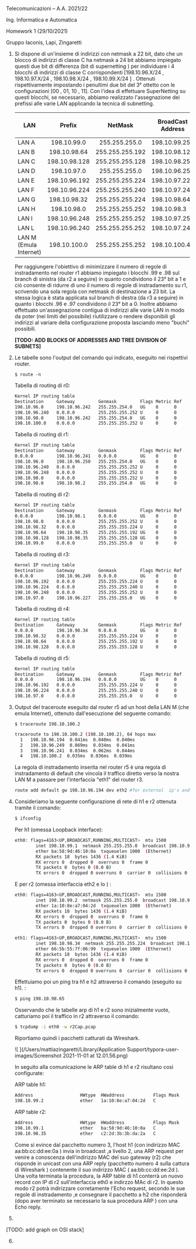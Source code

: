 Telecomunicazioni – A.A. 2021/22

Ing. Informatica e Automatica

Homework 1 (29/10/2021)

Gruppo Iaconis, Lapi, Zingaretti

1. Si dispone di un'insieme di indirizzi con netmask a 22 bit, dato che un blocco di indirizzi di classe C ha netmask a 24 bit abbiamo impiegato questi due bit di differenza (bit di supernetting ) per individuare i 4 blocchi di indirizzi di classe C corrispondenti  [198.10.96.X/24 , 198.10.97.X/24 ,  198.10.98.X/24 , 198.10.99.X/24 ] . Ottenuti rispettivamente impostando i penultimi due bit del 3° ottetto con le configurazioni [00 , 01, 10 , 11].
   Con l'idea di effettuare SuperNetting su questi blocchi, se necessario, abbiamo realizzato l'assegnazione dei prefissi alle varie LAN applicando la tecnica di subnetting. 

   | LAN                    |    Prefix     |     NetMask     | BroadCast Address | #Indirizzi Non utilizzati |
   | ---------------------- | :-----------: | :-------------: | ----------------- | ------------------------- |
   | LAN A                  |  198.10.99.0  |  255.255.255.0  | 198.10.99.255     |                           |
   | LAN B                  | 198.10.98.64  | 255.255.255.192 | 198.10.98.128     |                           |
   | LAN C                  | 198.10.98.128 | 255.255.255.128 | 198.10.98.255     |                           |
   | LAN D                  |  198.10.97.0  |  255.255.255.0  | 198.10.96.255     |                           |
   | LAN E                  | 198.10.96.192 | 255.255.255.224 | 198.10.97.224     |                           |
   | LAN F                  | 198.10.96.224 | 255.255.255.240 | 198.10.97.240     |                           |
   | LAN G                  | 198.10.98.32  | 255.255.255.224 | 198.10.98.64      |                           |
   | LAN H                  |  198.10.98.0  | 255.255.255.252 | 198.10.98.3       |                           |
   | LAN I                  | 198.10.96.248 | 255.255.255.252 | 198.10.97.252     |                           |
   | LAN L                  | 198.10.96.240 | 255.255.255.252 | 198.10.97.244     |                           |
   | LAN M (Emula Internet) | 198.10.100.0  | 255.255.255.252 | 198.10.100.4ƒ     |                           |

   Per raggiungere l'obiettivo di minimizzare il numero di regole di instradamento nel router r1 abbiamo impiegato i blocchi .99 e .98 sul branch di sinistra (da r2 a seguire) in quanto condividono il 23° bit a 1 e ciò consente di ridurre di uno il numero di regole di instradamento su r1, scrivendo una sola regola con netmask di destinazione a 23 bit. La stessa logica è stata applicata sul branch di destra (da r3 a seguire) in quanto i blocchi .96 e .97 condividono il 23° bit a 0. 
   Inoltre abbiamo effettuato un'assegnazione contigua di indirizzi alle varie LAN in modo da poter (nei limiti del possibile) riutilizzare o rendere disponibili gli indirizzi al variare della configurazione proposta lasciando meno "buchi" possibili.

   **[TODO: ADD BLOCKS OF ADDRESSES AND TREE DIVISION OF SUBNETS]**
   
2. Le tabelle sono l'output del comando qui indicato, eseguito nei rispettivi router.

   ```shell
   $ route -n 
   ```

   Tabella di routing di r0:

   ```bash
   Kernel IP routing table
   Destination     Gateway         Genmask         Flags Metric Ref    Use Iface
   198.10.96.0     198.10.96.242   255.255.254.0   UG    0      0        0 eth0
   198.10.96.240   0.0.0.0         255.255.255.252 U     0      0        0 eth0
   198.10.98.0     198.10.96.242   255.255.254.0   UG    0      0        0 eth0
   198.10.100.0    0.0.0.0         255.255.255.252 U     0      0        0 eth1
   ```

   Tabella di routing di r1:

   ```bash
   Kernel IP routing table
   Destination     Gateway         Genmask         Flags Metric Ref    Use Iface
   0.0.0.0         198.10.96.241   0.0.0.0         UG    0      0        0 eth2
   198.10.96.0     198.10.96.250   255.255.254.0   UG    0      0        0 eth1
   198.10.96.240   0.0.0.0         255.255.255.252 U     0      0        0 eth2
   198.10.96.248   0.0.0.0         255.255.255.252 U     0      0        0 eth1
   198.10.98.0     0.0.0.0         255.255.255.252 U     0      0        0 eth0
   198.10.98.0     198.10.98.2     255.255.254.0   UG    0      0        0 eth0
   ```

   Tabella di routing di r2:

   ```bash
   Kernel IP routing table
   Destination     Gateway         Genmask         Flags Metric Ref    Use Iface
   0.0.0.0         198.10.98.1     0.0.0.0         UG    0      0        0 eth2
   198.10.98.0     0.0.0.0         255.255.255.252 U     0      0        0 eth2
   198.10.98.32    0.0.0.0         255.255.255.224 U     0      0        0 eth1
   198.10.98.64    198.10.98.35    255.255.255.192 UG    0      0        0 eth1
   198.10.98.128   198.10.98.35    255.255.255.128 UG    0      0        0 eth1
   198.10.99.0     0.0.0.0         255.255.255.0   U     0      0        0 eth0
   ```

   Tabella di routing di r3:

   ```bash
   Kernel IP routing table
   Destination     Gateway         Genmask         Flags Metric Ref    Use Iface
   0.0.0.0         198.10.96.249   0.0.0.0         UG    0      0        0 eth2
   198.10.96.192   0.0.0.0         255.255.255.224 U     0      0        0 eth1
   198.10.96.224   0.0.0.0         255.255.255.240 U     0      0        0 eth0
   198.10.96.248   0.0.0.0         255.255.255.252 U     0      0        0 eth2
   198.10.97.0     198.10.96.227   255.255.255.0   UG    0      0        0 eth0
   ```

   Tabella di routing di r4:

   ```bash
   Kernel IP routing table
   Destination     Gateway         Genmask         Flags Metric Ref    Use Iface
   0.0.0.0         198.10.98.34    0.0.0.0         UG    0      0        0 eth2
   198.10.98.32    0.0.0.0         255.255.255.224 U     0      0        0 eth2
   198.10.98.64    0.0.0.0         255.255.255.192 U     0      0        0 eth0
   198.10.98.128   0.0.0.0         255.255.255.128 U     0      0        0 eth1
   ```

   Tabella di routing di r5:

   ```bash
   Kernel IP routing table
   Destination     Gateway         Genmask         Flags Metric Ref    Use Iface
   0.0.0.0         198.10.96.194   0.0.0.0         UG    0      0        0 eth2
   198.10.96.192   0.0.0.0         255.255.255.224 U     0      0        0 eth2
   198.10.96.224   0.0.0.0         255.255.255.240 U     0      0        0 eth1
   198.10.97.0     0.0.0.0         255.255.255.0   U     0      0        0 eth0
   ```

   

3. Output del traceroute eseguito dal router r5 ad un host della LAN M (che emula Internet), ottenuto dall'esecuzione del seguente comando:

   ```shell
   $ traceroute 198.10.100.2
   ```

   ```bash
   traceroute to 198.10.100.2 (198.10.100.2), 64 hops max
     1   198.10.96.194  0.041ms  0.040ms  0.040ms
     2   198.10.96.249  0.069ms  0.034ms  0.041ms
     3   198.10.96.241  0.034ms  0.062ms  0.044ms
     4   198.10.100.2  0.035ms  0.036ms  0.039ms
   ```

   La regola di instradamento inserita nel router r5 è una regola di instradamento di default che vincola il traffico diretto verso la nostra LAN M a passare per l'interfaccia "eth1" del router r3.

   ```bash
   route add default gw 198.10.96.194 dev eth2 #for external  ip's and internet
   ```




4. Consideriamo la seguente configurazione di rete di h1 e r2 ottenuta tramite il comando:

   ```bash
   $ ifconfig
   ```

    Per h1 (omessa Loopback interface):

   ```bash
   eth0: flags=4163<UP,BROADCAST,RUNNING,MULTICAST>  mtu 1500
           inet 198.10.99.1  netmask 255.255.255.0  broadcast 198.10.99.255
           ether ba:58:9d:46:10:0a  txqueuelen 1000  (Ethernet)
           RX packets 18  bytes 1436 (1.4 KiB)
           RX errors 0  dropped 0  overruns 0  frame 0
           TX packets 0  bytes 0 (0.0 B)
           TX errors 0  dropped 0 overruns 0  carrier 0  collisions 0
   ```

   E per r2 (omessa interfaccia eth2 e lo ) :

   ```bash
   eth0: flags=4163<UP,BROADCAST,RUNNING,MULTICAST>  mtu 1500
           inet 198.10.99.2  netmask 255.255.255.0  broadcast 198.10.99.255
           ether 1a:10:8e:a7:04:2d  txqueuelen 1000  (Ethernet)
           RX packets 18  bytes 1436 (1.4 KiB)
           RX errors 0  dropped 0  overruns 0  frame 0
           TX packets 0  bytes 0 (0.0 B)
           TX errors 0  dropped 0 overruns 0  carrier 0  collisions 0
   
   eth1: flags=4163<UP,BROADCAST,RUNNING,MULTICAST>  mtu 1500
           inet 198.10.98.34  netmask 255.255.255.224  broadcast 198.10.98.63
           ether 66:5b:55:7f:06:99  txqueuelen 1000  (Ethernet)
           RX packets 18  bytes 1436 (1.4 KiB)
           RX errors 0  dropped 0  overruns 0  frame 0
           TX packets 0  bytes 0 (0.0 B)
           TX errors 0  dropped 0 overruns 0  carrier 0  collisions 0
   ```

   Effettuiamo poi un ping tra h1 e h2 attraverso il comando (eseguito su h1). :

   ```bash
   $ ping 198.10.98.65
   ```

   Osservando che le tabelle arp di h1 e r2 sono inizialmente vuote, catturiamo poi il traffico in r2 attraverso il comando:

   ```bash
   $ tcpdump -i eth0 -w r2Cap.pcap
   ```

   Riportiamo quindi i pacchetti catturati da Wireshark.

   ![
   ](/Users/mattiazingaretti/Library/Application Support/typora-user-images/Screenshot 2021-11-01 at 12.01.56.png)

   In seguito alla comunicazione le ARP table di h1 e r2 risultano così configurate:

   ARP table h1:

   ```bash
   Address                  HWtype  HWaddress           Flags Mask            Iface
   198.10.99.2              ether   1a:10:8e:a7:04:2d   C                     eth0
   ```

   ARP table r2:

   ```bash
   Address                  HWtype  HWaddress           Flags Mask            Iface
   198.10.99.1              ether   ba:58:9d:46:10:0a   C                     eth0
   198.10.98.35             ether   c2:2d:3b:3b:da:2a   C                     eth1
   ```

   Come si evince dal pacchetto numero 3, l'host h1 (con indirizzo MAC aa:bb:cc:dd:ee:0a ) invia in broadcast ,a livello 2, una ARP request per venire a conoscenza dell'indirizzo MAC del suo gateway (r2) che risponde in unicast con una ARP reply (pacchetto numero 4 sulla cattura di Wireshark ) contenente il suo indirizzo MAC ( aa:bb:cc:dd:ee:2d ).  Una volta terminata la procedura, la ARP table di h1 conterrà un nuovo record con IP di r2 sull'interfaccia eth0 e indirzzo MAc di r2. In questo modo r2 potrà indirizzare corretamente l'Echo request, secondo le sue regole di instradamento ,e consegnare il pacchetto a h2 che risponderà (dopo aver terminato se necessario la sua procedura ARP ) con una Echo reply.

5. 
   

   [TODO: add graph on OSI stack]

6.